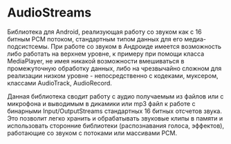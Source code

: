 # AudioStreams

Библиотека для Android, реализующая работу со звуком как с 16 битным PCM потоком, стандартным типом данных для его медиа-подсистсемы.
При работе со звуком в Андроиде имеется возможность либо работать на верхнем уровне, к примеру при помощи класса MediaPlayer, 
не имея никакой возможности вмешиваться в промежуточную обработку данных, либо на чрезвычайно сложном для реализации 
низком уровне - непосредственно с кодеками, муксером, классами AudioTrack, AudioRecord. 

Данная библиотека сводит работу с аудио получаемым из файлов или с микрофона и выводимым в дикамики или mp3 файл к работе с бинарными
Input/OutputStreams стандартных 16 битных отсчетов звука. Это позволит легко хранить и обрабатывать звуковые клипы в памяти и 
использовать сторонние библиотеки (распознавания голоса, эффектов), работающие со звуком с потоками или массивами PCM.   
